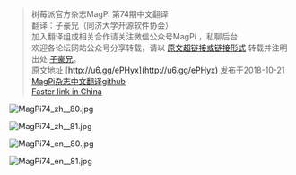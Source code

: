 >树莓派官方杂志MagPi 第74期中文翻译  
翻译：子豪兄（同济大学开源软件协会）  
加入翻译组或相关合作请关注微信公众号MagPi ，私聊后台  
欢迎各论坛网站公众号分享转载，请以 [原文超链接或链接形式](https://github.com/TommyZihao/MagPi_Chinese) 转载并注明出处   [子豪兄](https://github.com/TommyZihao)。  
原文地址 [http://u6.gg/ePHyx](http://u6.gg/ePHyx) 发布于2018-10-21  
[MagPi杂志中文翻译github](https://github.com/TommyZihao/MagPi_Chinese)  
[Faster link in China](https://www.jianshu.com/u/38cccf09b515)  

![MagPi74_zh__80.jpg](https://upload-images.jianshu.io/upload_images/13714448-ba60064c92f2a9f4.jpg?imageMogr2/auto-orient/strip%7CimageView2/2/w/1240)

![MagPi74_zh__81.jpg](https://upload-images.jianshu.io/upload_images/13714448-a19a0e4dedd5cced.jpg?imageMogr2/auto-orient/strip%7CimageView2/2/w/1240)

![MagPi74_en__80.jpg](https://upload-images.jianshu.io/upload_images/13714448-84de258f5ff8226e.jpg?imageMogr2/auto-orient/strip%7CimageView2/2/w/1240)

![MagPi74_en__81.jpg](https://upload-images.jianshu.io/upload_images/13714448-8c4c029ed394868e.jpg?imageMogr2/auto-orient/strip%7CimageView2/2/w/1240)

